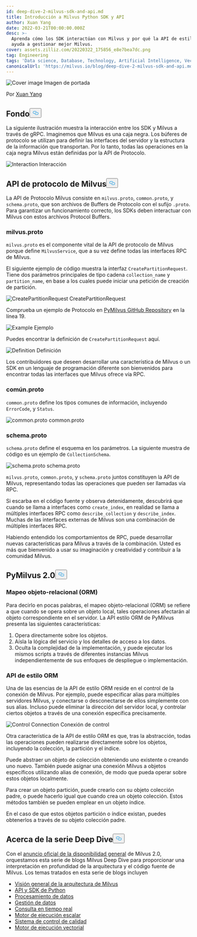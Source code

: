 ```yaml
---
id: deep-dive-2-milvus-sdk-and-api.md
title: Introducción a Milvus Python SDK y API
author: Xuan Yang
date: 2022-03-21T00:00:00.000Z
desc: >-
  Aprenda cómo los SDK interactúan con Milvus y por qué la API de estilo ORM le
  ayuda a gestionar mejor Milvus.
cover: assets.zilliz.com/20220322_175856_e8e7bea7dc.png
tag: Engineering
tags: 'Data science, Database, Technology, Artificial Intelligence, Vector Management'
canonicalUrl: 'https://milvus.io/blog/deep-dive-2-milvus-sdk-and-api.md'
---
```

<p>
  
   <span class="img-wrapper"> <img translate="no" src="https://assets.zilliz.com/20220322_175856_e8e7bea7dc.png" alt="Cover image" class="doc-image" id="cover-image" />
   </span> <span class="img-wrapper"> <span>Imagen de portada</span> </span></p>
<p>Por <a href="https://github.com/XuanYang-cn">Xuan Yang</a></p>
<h2 id="Background" class="common-anchor-header">Fondo<button data-href="#Background" class="anchor-icon" translate="no">
      <svg translate="no"
        aria-hidden="true"
        focusable="false"
        height="20"
        version="1.1"
        viewBox="0 0 16 16"
        width="16"
      >
        <path
          fill="#0092E4"
          fill-rule="evenodd"
          d="M4 9h1v1H4c-1.5 0-3-1.69-3-3.5S2.55 3 4 3h4c1.45 0 3 1.69 3 3.5 0 1.41-.91 2.72-2 3.25V8.59c.58-.45 1-1.27 1-2.09C10 5.22 8.98 4 8 4H4c-.98 0-2 1.22-2 2.5S3 9 4 9zm9-3h-1v1h1c1 0 2 1.22 2 2.5S13.98 12 13 12H9c-.98 0-2-1.22-2-2.5 0-.83.42-1.64 1-2.09V6.25c-1.09.53-2 1.84-2 3.25C6 11.31 7.55 13 9 13h4c1.45 0 3-1.69 3-3.5S14.5 6 13 6z"
        ></path>
      </svg>
    </button></h2><p>La siguiente ilustración muestra la interacción entre los SDK y Milvus a través de gRPC. Imaginemos que Milvus es una caja negra. Los búferes de protocolo se utilizan para definir las interfaces del servidor y la estructura de la información que transportan. Por lo tanto, todas las operaciones en la caja negra Milvus están definidas por la API de Protocolo.</p>
<p>
  
   <span class="img-wrapper"> <img translate="no" src="https://assets.zilliz.com/SDK_10c9673111.png" alt="Interaction" class="doc-image" id="interaction" />
   </span> <span class="img-wrapper"> <span>Interacción</span> </span></p>
<h2 id="Milvus-Protocol-API" class="common-anchor-header">API de protocolo de Milvus<button data-href="#Milvus-Protocol-API" class="anchor-icon" translate="no">
      <svg translate="no"
        aria-hidden="true"
        focusable="false"
        height="20"
        version="1.1"
        viewBox="0 0 16 16"
        width="16"
      >
        <path
          fill="#0092E4"
          fill-rule="evenodd"
          d="M4 9h1v1H4c-1.5 0-3-1.69-3-3.5S2.55 3 4 3h4c1.45 0 3 1.69 3 3.5 0 1.41-.91 2.72-2 3.25V8.59c.58-.45 1-1.27 1-2.09C10 5.22 8.98 4 8 4H4c-.98 0-2 1.22-2 2.5S3 9 4 9zm9-3h-1v1h1c1 0 2 1.22 2 2.5S13.98 12 13 12H9c-.98 0-2-1.22-2-2.5 0-.83.42-1.64 1-2.09V6.25c-1.09.53-2 1.84-2 3.25C6 11.31 7.55 13 9 13h4c1.45 0 3-1.69 3-3.5S14.5 6 13 6z"
        ></path>
      </svg>
    </button></h2><p>La API de Protocolo Milvus consiste en <code translate="no">milvus.proto</code>, <code translate="no">common.proto</code>, y <code translate="no">schema.proto</code>, que son archivos de Buffers de Protocolo con el sufijo <code translate="no">.proto</code>. Para garantizar un funcionamiento correcto, los SDKs deben interactuar con Milvus con estos archivos Protocol Buffers.</p>
<h3 id="milvusproto" class="common-anchor-header">milvus.proto</h3><p><code translate="no">milvus.proto</code> es el componente vital de la API de protocolo de Milvus porque define <code translate="no">MilvusService</code>, que a su vez define todas las interfaces RPC de Milvus.</p>
<p>El siguiente ejemplo de código muestra la interfaz <code translate="no">CreatePartitionRequest</code>. Tiene dos parámetros principales de tipo cadena <code translate="no">collection_name</code> y <code translate="no">partition_name</code>, en base a los cuales puede iniciar una petición de creación de partición.</p>
<p>
  
   <span class="img-wrapper"> <img translate="no" src="https://assets.zilliz.com/code_d5f034d58d.png" alt="CreatePartitionRequest" class="doc-image" id="createpartitionrequest" />
   </span> <span class="img-wrapper"> <span>CreatePartitionRequest</span> </span></p>
<p>Comprueba un ejemplo de Protocolo en <a href="https://github.com/milvus-io/milvus-proto/blob/44f59db22b27cc55e4168c8e53b6e781c010a713/proto/milvus.proto">PyMilvus GitHub Repository</a> en la línea 19.</p>
<p>
  
   <span class="img-wrapper"> <img translate="no" src="https://assets.zilliz.com/create_partition_938691f07f.png" alt="Example" class="doc-image" id="example" />
   </span> <span class="img-wrapper"> <span>Ejemplo</span> </span></p>
<p>Puedes encontrar la definición de <code translate="no">CreatePartitionRequest</code> aquí.</p>
<p>
  
   <span class="img-wrapper"> <img translate="no" src="https://assets.zilliz.com/20220321_112254_4ec4f35bd3.png" alt="Definition" class="doc-image" id="definition" />
   </span> <span class="img-wrapper"> <span>Definición</span> </span></p>
<p>Los contribuidores que deseen desarrollar una característica de Milvus o un SDK en un lenguaje de programación diferente son bienvenidos para encontrar todas las interfaces que Milvus ofrece vía RPC.</p>
<h3 id="commonproto" class="common-anchor-header">común.proto</h3><p><code translate="no">common.proto</code> define los tipos comunes de información, incluyendo <code translate="no">ErrorCode</code>, y <code translate="no">Status</code>.</p>
<p>
  
   <span class="img-wrapper"> <img translate="no" src="https://assets.zilliz.com/20220321_112303_eaafc432a8.png" alt="common.proto" class="doc-image" id="common.proto" />
   </span> <span class="img-wrapper"> <span>common.proto</span> </span></p>
<h3 id="schemaproto" class="common-anchor-header">schema.proto</h3><p><code translate="no">schema.proto</code> define el esquema en los parámetros. La siguiente muestra de código es un ejemplo de <code translate="no">CollectionSchema</code>.</p>
<p>
  
   <span class="img-wrapper"> <img translate="no" src="https://assets.zilliz.com/20220321_112313_df4ebe36e7.png" alt="schema.proto" class="doc-image" id="schema.proto" />
   </span> <span class="img-wrapper"> <span>schema.proto</span> </span></p>
<p><code translate="no">milvus.proto</code>, <code translate="no">common.proto</code>, y <code translate="no">schema.proto</code> juntos constituyen la API de Milvus, representando todas las operaciones que pueden ser llamadas vía RPC.</p>
<p>Si escarba en el código fuente y observa detenidamente, descubrirá que cuando se llama a interfaces como <code translate="no">create_index</code>, en realidad se llama a múltiples interfaces RPC como <code translate="no">describe_collection</code> y <code translate="no">describe_index</code>. Muchas de las interfaces externas de Milvus son una combinación de múltiples interfaces RPC.</p>
<p>Habiendo entendido los comportamientos de RPC, puede desarrollar nuevas características para Milvus a través de la combinación. Usted es más que bienvenido a usar su imaginación y creatividad y contribuir a la comunidad Milvus.</p>
<h2 id="PyMilvus-20" class="common-anchor-header">PyMilvus 2.0<button data-href="#PyMilvus-20" class="anchor-icon" translate="no">
      <svg translate="no"
        aria-hidden="true"
        focusable="false"
        height="20"
        version="1.1"
        viewBox="0 0 16 16"
        width="16"
      >
        <path
          fill="#0092E4"
          fill-rule="evenodd"
          d="M4 9h1v1H4c-1.5 0-3-1.69-3-3.5S2.55 3 4 3h4c1.45 0 3 1.69 3 3.5 0 1.41-.91 2.72-2 3.25V8.59c.58-.45 1-1.27 1-2.09C10 5.22 8.98 4 8 4H4c-.98 0-2 1.22-2 2.5S3 9 4 9zm9-3h-1v1h1c1 0 2 1.22 2 2.5S13.98 12 13 12H9c-.98 0-2-1.22-2-2.5 0-.83.42-1.64 1-2.09V6.25c-1.09.53-2 1.84-2 3.25C6 11.31 7.55 13 9 13h4c1.45 0 3-1.69 3-3.5S14.5 6 13 6z"
        ></path>
      </svg>
    </button></h2><h3 id="Object-relational-mapping-ORM" class="common-anchor-header">Mapeo objeto-relacional (ORM)</h3><p>Para decirlo en pocas palabras, el mapeo objeto-relacional (ORM) se refiere a que cuando se opera sobre un objeto local, tales operaciones afectarán al objeto correspondiente en el servidor. La API estilo ORM de PyMilvus presenta las siguientes características:</p>
<ol>
<li>Opera directamente sobre los objetos.</li>
<li>Aísla la lógica del servicio y los detalles de acceso a los datos.</li>
<li>Oculta la complejidad de la implementación, y puede ejecutar los mismos scripts a través de diferentes instancias Milvus independientemente de sus enfoques de despliegue o implementación.</li>
</ol>
<h3 id="ORM-style-API" class="common-anchor-header">API de estilo ORM</h3><p>Una de las esencias de la API de estilo ORM reside en el control de la conexión de Milvus. Por ejemplo, puede especificar alias para múltiples servidores Milvus, y conectarse o desconectarse de ellos simplemente con sus alias. Incluso puede eliminar la dirección del servidor local, y controlar ciertos objetos a través de una conexión específica precisamente.</p>
<p>
  
   <span class="img-wrapper"> <img translate="no" src="https://assets.zilliz.com/20220321_112320_d5ff08a582.png" alt="Control Connection" class="doc-image" id="control-connection" />
   </span> <span class="img-wrapper"> <span>Conexión de control</span> </span></p>
<p>Otra característica de la API de estilo ORM es que, tras la abstracción, todas las operaciones pueden realizarse directamente sobre los objetos, incluyendo la colección, la partición y el índice.</p>
<p>Puede abstraer un objeto de colección obteniendo uno existente o creando uno nuevo. También puede asignar una conexión Milvus a objetos específicos utilizando alias de conexión, de modo que pueda operar sobre estos objetos localmente.</p>
<p>Para crear un objeto partición, puede crearlo con su objeto colección padre, o puede hacerlo igual que cuando crea un objeto colección. Estos métodos también se pueden emplear en un objeto índice.</p>
<p>En el caso de que estos objetos partición o índice existan, puedes obtenerlos a través de su objeto colección padre.</p>
<h2 id="About-the-Deep-Dive-Series" class="common-anchor-header">Acerca de la serie Deep Dive<button data-href="#About-the-Deep-Dive-Series" class="anchor-icon" translate="no">
      <svg translate="no"
        aria-hidden="true"
        focusable="false"
        height="20"
        version="1.1"
        viewBox="0 0 16 16"
        width="16"
      >
        <path
          fill="#0092E4"
          fill-rule="evenodd"
          d="M4 9h1v1H4c-1.5 0-3-1.69-3-3.5S2.55 3 4 3h4c1.45 0 3 1.69 3 3.5 0 1.41-.91 2.72-2 3.25V8.59c.58-.45 1-1.27 1-2.09C10 5.22 8.98 4 8 4H4c-.98 0-2 1.22-2 2.5S3 9 4 9zm9-3h-1v1h1c1 0 2 1.22 2 2.5S13.98 12 13 12H9c-.98 0-2-1.22-2-2.5 0-.83.42-1.64 1-2.09V6.25c-1.09.53-2 1.84-2 3.25C6 11.31 7.55 13 9 13h4c1.45 0 3-1.69 3-3.5S14.5 6 13 6z"
        ></path>
      </svg>
    </button></h2><p>Con el <a href="https://milvus.io/blog/2022-1-25-annoucing-general-availability-of-milvus-2-0.md">anuncio oficial de la disponibilidad general</a> de Milvus 2.0, orquestamos esta serie de blogs Milvus Deep Dive para proporcionar una interpretación en profundidad de la arquitectura y el código fuente de Milvus. Los temas tratados en esta serie de blogs incluyen</p>
<ul>
<li><a href="https://milvus.io/blog/deep-dive-1-milvus-architecture-overview.md">Visión general de la arquitectura de Milvus</a></li>
<li><a href="https://milvus.io/blog/deep-dive-2-milvus-sdk-and-api.md">API y SDK de Python</a></li>
<li><a href="https://milvus.io/blog/deep-dive-3-data-processing.md">Procesamiento de datos</a></li>
<li><a href="https://milvus.io/blog/deep-dive-4-data-insertion-and-data-persistence.md">Gestión de datos</a></li>
<li><a href="https://milvus.io/blog/deep-dive-5-real-time-query.md">Consulta en tiempo real</a></li>
<li><a href="https://milvus.io/blog/deep-dive-7-query-expression.md">Motor de ejecución escalar</a></li>
<li><a href="https://milvus.io/blog/deep-dive-6-oss-qa.md">Sistema de control de calidad</a></li>
<li><a href="https://milvus.io/blog/deep-dive-8-knowhere.md">Motor de ejecución vectorial</a></li>
</ul>
